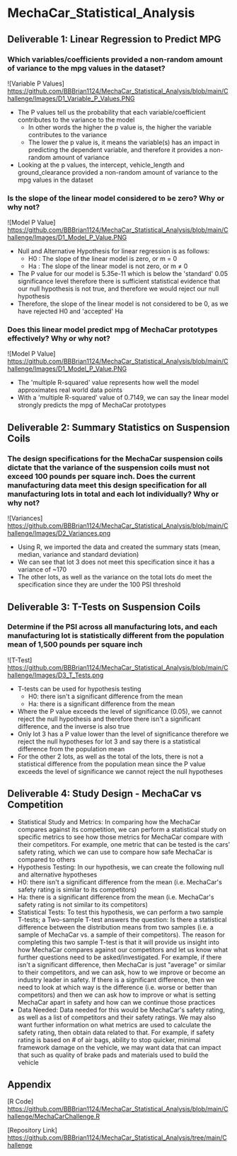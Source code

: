 # MechaCar_Statistical_Analysis

## Deliverable 1: Linear Regression to Predict MPG
### Which variables/coefficients provided a non-random amount of variance to the mpg values in the dataset?
![Variable P Values] https://github.com/BBBrian1124/MechaCar_Statistical_Analysis/blob/main/Challenge/Images/D1_Variable_P_Values.PNG
* The P values tell us the probability that each variable/coefficient contributes to the variance to the model
  * In other words the higher the p value is, the higher the variable contributes to the variance
  * The lower the p value is, it means the variable(s) has an impact in predicting the dependent variable, and therefore it provides a non-random amount of variance
* Looking at the p values, the intercept, vehicle_length and ground_clearance provided a non-random amount of variance to the mpg values in the dataset
### Is the slope of the linear model considered to be zero? Why or why not?
![Model P Value] https://github.com/BBBrian1124/MechaCar_Statistical_Analysis/blob/main/Challenge/Images/D1_Model_P_Value.PNG
* Null and Alternative Hypothesis for linear regression is as follows:
  * H0 : The slope of the linear model is zero, or m = 0
  * Ha : The slope of the linear model is not zero, or m ≠ 0
* The P value for our model is 5.35e-11 which is below the 'standard' 0.05 significance level therefore there is sufficient statistical evidence that our null hypothesis is not true, and therefore we would reject our null hypothesis
* Therefore, the slope of the linear model is not considered to be 0, as we have rejected H0 and 'accepted' Ha

### Does this linear model predict mpg of MechaCar prototypes effectively? Why or why not?
![Model P Value] https://github.com/BBBrian1124/MechaCar_Statistical_Analysis/blob/main/Challenge/Images/D1_Model_P_Value.PNG
* The 'multiple R-squared' value represents how well the model approximates real world data points
* With a 'multiple R-squared' value of 0.7149, we can say the linear model strongly predicts the mpg of MechaCar prototypes 

## Deliverable 2: Summary Statistics on Suspension Coils
### The design specifications for the MechaCar suspension coils dictate that the variance of the suspension coils must not exceed 100 pounds per square inch. Does the current manufacturing data meet this design specification for all manufacturing lots in total and each lot individually? Why or why not?
![Variances] https://github.com/BBBrian1124/MechaCar_Statistical_Analysis/blob/main/Challenge/Images/D2_Variances.png
* Using R, we imported the data and created the summary stats (mean, median, variance and standard deviation) 
* We can see that lot 3 does not meet this specification since it has a variance of ~170
* The other lots, as well as the variance on the total lots do meet the specification since they are under the 100 PSI threshold

## Deliverable 3: T-Tests on Suspension Coils
### Determine if the PSI across all manufacturing lots, and each manufacturing lot is statistically different from the population mean of 1,500 pounds per square inch
![T-Test] https://github.com/BBBrian1124/MechaCar_Statistical_Analysis/blob/main/Challenge/Images/D3_T_Tests.png
* T-tests can be used for hypothesis testing
  * H0: there isn't a significant difference from the mean
  * Ha: there is a significant difference from the mean
* Where the P value exceeds the level of significance (0.05), we cannot reject the null hypothesis and therefore there isn't a significant difference, and the inverse is also true
* Only lot 3 has a P value lower than the level of significance therefore we reject the null hypotheses for lot 3 and say there is a statistical difference from the population mean
* For the other 2 lots, as well as the total of the lots, there is not a statistical difference from the population mean since the P value exceeds the level of significance we cannot reject the null hypotheses

## Deliverable 4: Study Design -  MechaCar vs Competition
* Statistical Study and Metrics: In comparing how the MechaCar compares against its competition, we can perform a statistical study on specific metrics to see how those metrics for MechaCar compare with their competitors. For example, one metric that can be tested is the cars' safety rating, which we can use to compare how safe MechaCar is compared to others 
* Hypothesis Testing: In our hypothesis, we can create the following null and alternative hypotheses 
 * H0: there isn't a significant difference from the mean (i.e. MechaCar's safety rating is similar to its competitors)
 * Ha: there is a significant difference from the mean (i.e. MechaCar's safety rating is not similar to its competitors)
* Statistical Tests: To test this hypothesis, we can perform a two sample T-tests; a Two-sample T-test answers the question: Is there a statistical difference between the distribution means from two samples (i.e. a sample of MechaCar vs. a sample of their competitors). The reason for completing this two sample T-test is that it will provide us insight into how MechaCar compares against our competitors and let us know what further questions need to be asked/investigated. For example, if there isn't a significant difference, then MechaCar is just "average" or similar to their competitors, and we can ask, how to we improve or become an industry leader in safety. If there is a significant difference, then we need to look at which way is the difference (i.e. worse or better than competitors) and then we can ask how to improve or what is setting MechaCar apart in safety and how can we continue those practices
* Data Needed: Data needed for this would be MechaCar's safety rating, as well as a list of competitors and their safety ratings. We may also want further information on what metrics are used to calculate the safety rating, then obtain data related to that. For example, if safety rating is based on # of air bags, ability to stop quicker, minimal framework damage on the vehicle, we may want data that can impact that such as quality of brake pads and materials used to build the vehicle


## Appendix
[R Code] https://github.com/BBBrian1124/MechaCar_Statistical_Analysis/blob/main/Challenge/MechaCarChallenge.R

[Repository Link] https://github.com/BBBrian1124/MechaCar_Statistical_Analysis/tree/main/Challenge
